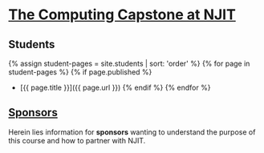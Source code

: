 # [The Computing Capstone at NJIT](/home)

## Students
{% assign student-pages = site.students | sort: 'order' %}
{% for page in student-pages %}
    {% if page.published %}
* [{{ page.title }}]({{ page.url }})
    {% endif %}
{% endfor %}

## [Sponsors]() 
Herein lies information for **sponsors** wanting to understand the purpose of
this course and how to partner with NJIT.


[Students]: /students/
[StartHere]: /students/start_here
[OpenHouse]: /students/open_house
[ProjectTracks]: /students/project_tracks
[MidtermDemo]: /students/midterm_demo
[FinalShowcase]: /students/final_showcase
